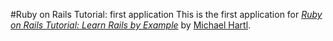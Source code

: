#Ruby on Rails Tutorial: first application
This is the first application for
[*Ruby on Rails Tutorial: Learn Rails by Example*](http://railstutorial.org/)
by [Michael Hartl](http://michaelhartl.com/).